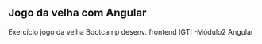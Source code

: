 ## Jogo da velha com Angular
Exercício jogo da velha Bootcamp desenv. frontend IGTI -Módulo2 Angular

